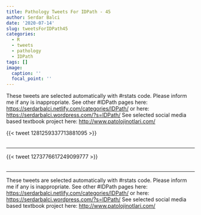 ```yaml
---
title: Pathology Tweets For IDPath - 45
author: Serdar Balci
date: '2020-07-14'
slug: tweetsForIDPath45
categories:
  - R
  - tweets
  - pathology
  - IDPath
tags: []
image:
  caption: ''
  focal_point: ''
---
```



These tweets are selected automatically with #rstats code. Please inform me if any is inappropriate.
See other #IDPath pages here: https://serdarbalci.netlify.com/categories/IDPath/  or here: https://serdarbalci.wordpress.com/?s=IDPath/ 
See selected social media based textbook project here: http://www.patolojinotlari.com/

{{< tweet 1281259337713881095 >}}
<br>
<br>
<hr>
{{< tweet 1273776617249099777 >}}
<br>
<br>
<hr>


These tweets are selected automatically with #rstats code. Please inform me if any is inappropriate.
See other #IDPath pages here: https://serdarbalci.netlify.com/categories/IDPath/  or here: https://serdarbalci.wordpress.com/?s=IDPath/ 
See selected social media based textbook project here: http://www.patolojinotlari.com/
